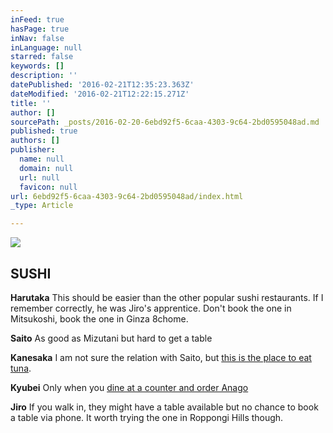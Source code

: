```yaml
---
inFeed: true
hasPage: true
inNav: false
inLanguage: null
starred: false
keywords: []
description: ''
datePublished: '2016-02-21T12:35:23.363Z'
dateModified: '2016-02-21T12:22:15.271Z'
title: ''
author: []
sourcePath: _posts/2016-02-20-6ebd92f5-6caa-4303-9c64-2bd0595048ad.md
published: true
authors: []
publisher:
  name: null
  domain: null
  url: null
  favicon: null
url: 6ebd92f5-6caa-4303-9c64-2bd0595048ad/index.html
_type: Article

---
```

![](https://the-grid-user-content.s3-us-west-2.amazonaws.com/7263214d-7e5d-4fdb-9276-fc96c0bf70e2.jpg)

## SUSHI 

**Harutaka** This should be easier than the other popular sushi restaurants.
If I remember correctly, he was Jiro's apprentice. Don't book the one in Mitsukoshi, book the one in Ginza 8chome.

**Saito**
As good as Mizutani but hard to get a table

**Kanesaka** I am not sure the relation with Saito, but [this is the place to eat tuna][0]. 

**Kyubei**
Only when you [dine at a counter and order Anago][1]

**Jiro**
If you walk in, they might have a table available but no chance to book a table via phone.
It worth trying the one in Roppongi Hills though.

[0]: http://tabelog.com/tokyo/A1301/A130103/13005003/ 
[1]: http://www.kyubey.jp/